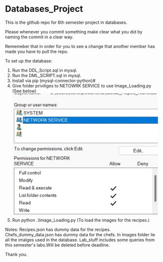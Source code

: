 # Databases_Project

This is the github repo for 6th semester project in databases.

Please whenever you commit something make clear what you did by naming the commit in a clear way.

Rememeber that in order for you to see a change that another member has made you
have to pull the repo.

To set up the database:
1) Run the DDL_Script.sql in mysql.
2) Run the DML_SCRIPT.sql in mysql.
3) Install via pip (mysql-connector-python)#
4) Give folder priviliges to NETOWRK SERVICE to use Image_Loading.py (See below)
![Add network service to folder Security menu in Windows.](NETWORKSERVICE.jpg)
5) Run python .\Image_Loading.py (To load the images for the recipes.)

Notes:
Recipes.json has dummy data for the recipes.
Chefs_dummy_data.json has dummy data for the chefs.
In Images folder lie all the imaIges used in the database.
Lab_stuff includes some queries from this semester's labs.Will be deleted before deadline.


Thank you.
